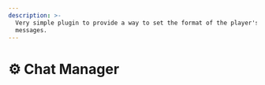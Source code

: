 ```yaml
---
description: >-
  Very simple plugin to provide a way to set the format of the player's chat
  messages.
---
```


# ⚙ Chat Manager

